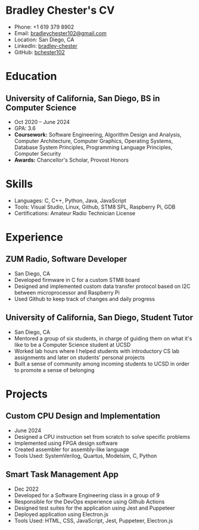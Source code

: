 # Bradley Chester's CV

- Phone: +1 619 379 8902
- Email: [bradleychester102@gmail.com](mailto:bradleychester102@gmail.com)
- Location: San Diego, CA
- LinkedIn: [bradley-chester](https://linkedin.com/in/bradley-chester)
- GitHub: [bchester102](https://github.com/bchester102)


# Education

## University of California, San Diego, BS in Computer Science

- Oct 2020 – June 2024
- GPA: 3.6
- **Coursework:** Software Engineering, Algorithm Design and Analysis, Computer Architecture, Computer Graphics, Operating Systems, Database System Principles, Programming Language Principles, Computer Security
- **Awards:** Chancellor's Scholar, Provost Honors

# Skills

- Languages: C, C++, Python, Java, JavaScript
- Tools: Visual Studio, Linux, Github, STM8 SPL, Raspberry Pi, GDB
- Certifications: Amateur Radio Technician License
# Experience

## ZUM Radio, Software Developer

- San Diego, CA
- Developed firmware in C for a custom STM8 board
- Designed and implemented custom data transfer protocol based on I2C between microprocessor and Raspberry Pi
- Used Github to keep track of changes and daily progress

## University of California, San Diego, Student Tutor

- San Diego, CA
- Mentored a group of six students, in charge of guiding them on what it's like to be a Computer Science student at UCSD
- Worked lab hours where I helped students with introductory CS lab assignments and later on students' personal projects
- Built a sense of community among incoming students to UCSD in order to promote a sense of belonging

# Projects

## Custom CPU Design and Implementation

- June 2024
- Designed a CPU instruction set from scratch to solve specific problems
- Implemented using FPGA design software
- Created assembler for assembly-like language
- Tools Used: SystemVerilog, Quartus, Modelsim, C, Python

## Smart Task Management App

- Dec 2022
- Developed for a Software Engineering class in a group of 9
- Responsible for the DevOps experience using Github Actions
- Designed test suites for the application using Jest and Puppeteer
- Deployed application using Electron.js
- Tools Used: HTML, CSS, JavaScript, Jest, Puppeteer, Electron.js


